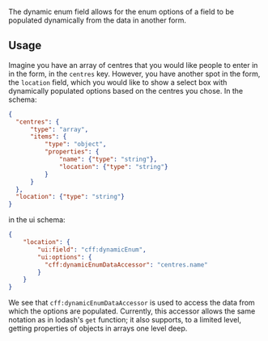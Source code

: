 The dynamic enum field allows for the enum options of a field to be populated dynamically from the data in another form.

## Usage 

Imagine you have an array of centres that you would like people to enter in in the form, in the `centres` key. However, you have another spot in the form, the `location` field, which you would like to show a select box with dynamically populated options based on the centres you chose. In the schema:

```json
{
  "centres": {
      "type": "array",
      "items": {
          "type": "object",
          "properties": {
              "name": {"type": "string"},
              "location": {"type": "string"}
          }
      }
  },
  "location": {"type": "string"}
}
```

in the ui schema:

```json
{
    "location": {
        "ui:field": "cff:dynamicEnum",
        "ui:options": {
          "cff:dynamicEnumDataAccessor": "centres.name"
        }
    }
}
```

We see that `cff:dynamicEnumDataAccessor` is used to access the data from which the options are populated. Currently, this accessor allows the same notation as in lodash's `get` function; it also supports, to a limited level, getting properties of objects in arrays one level deep.